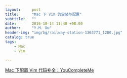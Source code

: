 ```yaml
---
layout:     post
title:      "Mac 下 Vim 的安装与配置"
subtitle:   ""
date:       2016-10-14 11:40 +08:00
author:     "Y.M. Xu"
header-img: "img/bg/railway-station-1363771_1280.jpg"
catalog: true
tags:
    - Mac
    - Vim

---
```


[Mac 下配置 Vim 代码补全：YouCompleteMe](https://segmentfault.com/a/1190000002793897)

